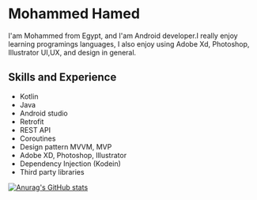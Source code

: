 # Mohammed Hamed
I'am Mohammed from Egypt, and I'am Android developer.I really enjoy learning programings languages, I also enjoy using Adobe Xd, Photoshop, Illustrator UI,UX, and design in general.

## Skills and Experience
* Kotlin 
* Java
* Android studio 
* Retrofit
* REST API
* Coroutines
* Design pattern MVVM, MVP
* Adobe XD, Photoshop, Illustrator
* Dependency Injection (Kodein)
* Third party libraries


[![Anurag's GitHub stats](https://github-readme-stats.vercel.app/api?username=mohamedhamedd)](https://github.com/anuraghazra/github-readme-stats)


